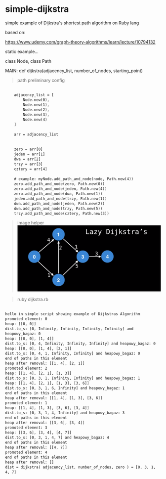 # simple-dijkstra
simple example of Dijkstra's shortest path algorithm on Ruby lang

based on:

https://www.udemy.com/graph-theory-algorithms/learn/lecture/10794132


static example...

class Node, class Path

MAIN: def dijkstra(adjacency_list, number_of_nodes, starting_point)


> path preliminary config

```

    adjacency_list = [
        Node.new(0),
        Node.new(1),
        Node.new(2),
        Node.new(3),
        Node.new(4)
    ]

    arr = adjacency_list


    zero = arr[0]
    jeden = arr[1]
    dwa = arr[2]
    trzy = arr[3]
    cztery = arr[4]

    # example: myNode.add_path_and_node(node, Path.new(4))
    zero.add_path_and_node(zero, Path.new(0))
    zero.add_path_and_node(jeden, Path.new(4))
    zero.add_path_and_node(dwa, Path.new(1))
    jeden.add_path_and_node(trzy, Path.new(1))
    dwa.add_path_and_node(jeden, Path.new(2))
    dwa.add_path_and_node(trzy, Path.new(5))
    trzy.add_path_and_node(cztery, Path.new(3))

```

> image helper
![image-helper](https://github.com/mateuszmilewski/simple-dijkstra/blob/master/Capture.PNG)

> ruby dijkstra.rb


```

hello in simple script showing example of Dijkstras Algorithm
promoted element: 0
heap: [[0, 0]]
dist.to_s: [0, Infinity, Infinity, Infinity, Infinity] and heapowy_bagaz: 0
heap: [[0, 0], [1, 4]]
dist.to_s: [0, 4, Infinity, Infinity, Infinity] and heapowy_bagaz: 0
heap: [[0, 0], [1, 4], [2, 1]]
dist.to_s: [0, 4, 1, Infinity, Infinity] and heapowy_bagaz: 0
end of paths in this element
heap after removal: [[1, 4], [2, 1]]
promoted element: 2
heap: [[1, 4], [2, 1], [1, 3]]
dist.to_s: [0, 3, 1, Infinity, Infinity] and heapowy_bagaz: 1
heap: [[1, 4], [2, 1], [1, 3], [3, 6]]
dist.to_s: [0, 3, 1, 6, Infinity] and heapowy_bagaz: 1
end of paths in this element
heap after removal: [[1, 4], [1, 3], [3, 6]]
promoted element: 1
heap: [[1, 4], [1, 3], [3, 6], [3, 4]]
dist.to_s: [0, 3, 1, 4, Infinity] and heapowy_bagaz: 3
end of paths in this element
heap after removal: [[3, 6], [3, 4]]
promoted element: 3
heap: [[3, 6], [3, 4], [4, 7]]
dist.to_s: [0, 3, 1, 4, 7] and heapowy_bagaz: 4
end of paths in this element
heap after removal: [[4, 7]]
promoted element: 4
end of paths in this element
heap after removal: []
dist = dijkstra( adjacency_list, number_of_nodes, zero ) = [0, 3, 1, 4, 7]

```
